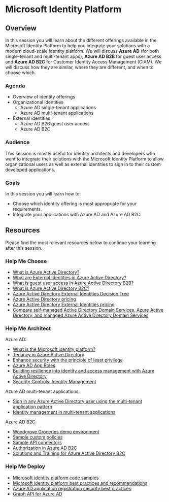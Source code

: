 # Microsoft Identity Platform

## Overview

In this session you will learn about the different offerings available in the Microsoft Identity Platform to help you integrate your solutions with a modern cloud-scale identity platform. We will discuss **Azure AD** (for both single-tenant and multi-tenant apps), **Azure AD B2B** for guest user access and **Azure AD B2C** for Customer Identity Access Management (CIAM). We will discuss how they are similar, where they are different, and when to choose which.

### Agenda

- Overview of identity offerings
- Organizational identities
  - Azure AD single-tenant applications
  - Azure AD multi-tenant applications
- External identities
  - Azure AD B2B guest user access
  - Azure AD B2C

### Audience

This session is mostly useful for identity architects and developers who want to integrate their solutions with the Microsoft Identity Platform to allow organizational users as well as external identities to sign in to their custom developed applications.

### Goals

In this session you will learn how to:

- Choose which identity offering is most appropriate for your requirements.
- Integrate your applications with Azure AD and Azure AD B2C.

## Resources

Please find the most relevant resources below to continue your learning after this session.

### Help Me Choose

- [What is Azure Active Directory?](https://docs.microsoft.com/azure/active-directory/fundamentals/active-directory-whatis)
- [What are External Identities in Azure Active Directory?](https://docs.microsoft.com/azure/active-directory/external-identities/compare-with-b2c)
- [What is guest user access in Azure Active Directory B2B?](https://docs.microsoft.com/azure/active-directory/external-identities/what-is-b2b)
- [What is Azure Active Directory B2C?](https://docs.microsoft.com/azure/active-directory-b2c/active-directory-b2c-overview)
- [Azure Active Directory External Identities Decision Tree](https://github.com/Azure/fta-identity/blob/master/identity-applications/aad-external-identities-decision-tree.md)
- [Azure Active Directory pricing](https://azure.microsoft.com/pricing/details/active-directory/)
- [Azure Active Directory External Identities pricing](https://azure.microsoft.com/pricing/details/active-directory/external-identities/)
- [Compare self-managed Active Directory Domain Services, Azure Active Directory, and managed Azure Active Directory Domain Services](https://docs.microsoft.com/azure/active-directory-domain-services/compare-identity-solutions)

### Help Me Architect

Azure AD:

- [What is the Microsoft identity platform?](https://docs.microsoft.com/azure/active-directory/develop/v2-overview)
- [Tenancy in Azure Active Directory](https://docs.microsoft.com/azure/active-directory/develop/single-and-multi-tenant-apps)
- [Enhance security with the principle of least privilege](https://docs.microsoft.com/azure/active-directory/develop/secure-least-privileged-access)
- [Azure AD App Roles](https://docs.microsoft.com/azure/architecture/multitenant-identity/app-roles)
- [Building resilience into identity and access management with Azure Active Directory](https://aka.ms/AzureADresilience)
- [Security Controls: Identity Management](https://docs.microsoft.com/security/benchmark/azure/security-controls-v2-identity-management)

Azure AD multi-tenant applications:

- [Sign in any Azure Active Directory user using the multi-tenant application pattern](https://docs.microsoft.com/azure/active-directory/develop/howto-convert-app-to-be-multi-tenant)
- [Identity management in multi-tenant applications](https://docs.microsoft.com/azure/architecture/multitenant-identity/)

Azure AD B2C:

- [Woodgrove Groceries demo environment](https://aka.ms/CIAMDemo)
- [Sample custom policies](https://github.com/azure-ad-b2c/samples)
- [Sample API connectors](https://github.com/azure-ad-b2c/api-connector-samples)
- [Authorization in Azure AD B2C](https://github.com/azure-ad-b2c/api-connector-samples/tree/main/Authorization-AppRoles)
- [Solutions and Training for Azure Active Directory B2C](https://aka.ms/aadb2csolutions)

### Help Me Deploy

- [Microsoft identity platform code samples](https://docs.microsoft.com/azure/active-directory/develop/sample-v2-code)
- [Microsoft identity platform best practices and recommendations](https://docs.microsoft.com/azure/active-directory/develop/identity-platform-integration-checklist)
- [Azure AD application registration security best practices](https://docs.microsoft.com/azure/active-directory/develop/security-best-practices-for-app-registration)
- [Graph API for Azure AD](https://docs.microsoft.com/graph/azuread-identity-access-management-concept-overview)
